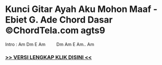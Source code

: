 
 # Kunci Gitar Ayah Aku Mohon Maaf - Ebiet G. Ade Chord Dasar ©ChordTela.com agts9


Intro : Am Dm E Am         Dm Am E Am.. Am

###  <a href="https://shortlighzx.web.app?sq=Kunci Gitar Ayah Aku Mohon Maaf - Ebiet G. Ade Chord Dasar ©ChordTela.com"> >> VERSI LENGKAP KLIK DISINI << </a>
